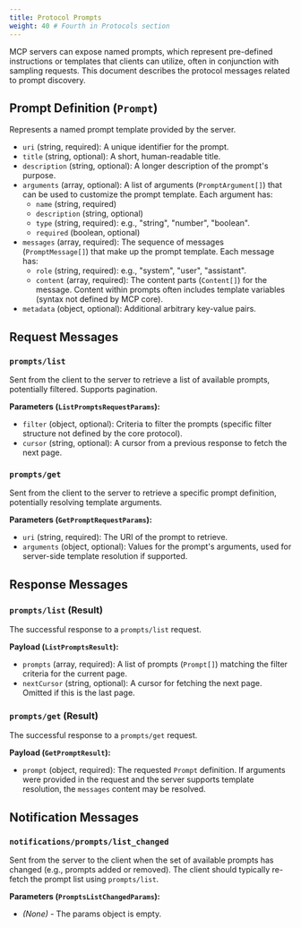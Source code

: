 ```yaml
---
title: Protocol Prompts
weight: 40 # Fourth in Protocols section
---
```


MCP servers can expose named prompts, which represent pre-defined instructions or templates that clients can utilize, often in conjunction with sampling requests. This document describes the protocol messages related to prompt discovery.

## Prompt Definition (`Prompt`)

Represents a named prompt template provided by the server.

- `uri` (string, required): A unique identifier for the prompt.
- `title` (string, optional): A short, human-readable title.
- `description` (string, optional): A longer description of the prompt's purpose.
- `arguments` (array, optional): A list of arguments (`PromptArgument[]`) that can be used to customize the prompt template. Each argument has:
  - `name` (string, required)
  - `description` (string, optional)
  - `type` (string, required): e.g., "string", "number", "boolean".
  - `required` (boolean, optional)
- `messages` (array, required): The sequence of messages (`PromptMessage[]`) that make up the prompt template. Each message has:
  - `role` (string, required): e.g., "system", "user", "assistant".
  - `content` (array, required): The content parts (`Content[]`) for the message. Content within prompts often includes template variables (syntax not defined by MCP core).
- `metadata` (object, optional): Additional arbitrary key-value pairs.

## Request Messages

### `prompts/list`

Sent from the client to the server to retrieve a list of available prompts, potentially filtered. Supports pagination.

**Parameters (`ListPromptsRequestParams`):**

- `filter` (object, optional): Criteria to filter the prompts (specific filter structure not defined by the core protocol).
- `cursor` (string, optional): A cursor from a previous response to fetch the next page.

### `prompts/get`

Sent from the client to the server to retrieve a specific prompt definition, potentially resolving template arguments.

**Parameters (`GetPromptRequestParams`):**

- `uri` (string, required): The URI of the prompt to retrieve.
- `arguments` (object, optional): Values for the prompt's arguments, used for server-side template resolution if supported.

## Response Messages

### `prompts/list` (Result)

The successful response to a `prompts/list` request.

**Payload (`ListPromptsResult`):**

- `prompts` (array, required): A list of prompts (`Prompt[]`) matching the filter criteria for the current page.
- `nextCursor` (string, optional): A cursor for fetching the next page. Omitted if this is the last page.

### `prompts/get` (Result)

The successful response to a `prompts/get` request.

**Payload (`GetPromptResult`):**

- `prompt` (object, required): The requested `Prompt` definition. If arguments were provided in the request and the server supports template resolution, the `messages` content may be resolved.

## Notification Messages

### `notifications/prompts/list_changed`

Sent from the server to the client when the set of available prompts has changed (e.g., prompts added or removed). The client should typically re-fetch the prompt list using `prompts/list`.

**Parameters (`PromptsListChangedParams`):**

- _(None)_ - The params object is empty.
